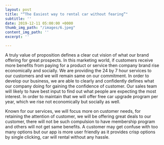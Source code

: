 ```yaml
---
layout: post
title: "“The Easiest way to rental car without fearing”"
subtitle: ''
date: 2019-12-11 05:00:00 +0000
thumb_img_path: "/images/6.jpeg"
content_img_path: ''
excerpt: ''

---
```

A truly value of proposition defines a clear cut vision of what our brand offering for great prospects. In this marketing world, if customers receive more benefits from paying for a product or service then company brand rise economically and socially. We are providing the 24 by 7 hour services to our customers and we will remain same on our commitment. In order to develop our business, we are able to clearly and confidently defines what our company doing for gaining the confidence of customer. Our sales team will likely to have best input to find out what people are expecting the most interest. In order to maintain that we will offer free car upgrade program per year, which we rise not economically but socially as well.

Known for our services, we will focus more on customer needs, for retaining the attention of customer, we will be offering great deals to our customer, there will not be such compulsion to have membership program and others will not get same benefits. A customer may get confuse with too many options but our app is more user friendly as it provides crisp options by single clicking, car will rental without any hassle.